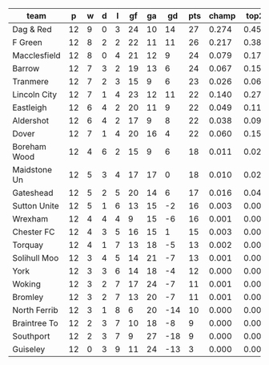 |     team     | p  | w | d | l | gf | ga | gd  | pts | champ | top2  | top3  | top4  |  5-7  | bot4  | bot3  | bot2  |
|--------------|----|---|---|---|----|----|-----|-----|-------|-------|-------|-------|-------|-------|-------|-------|
| Dag & Red    | 12 | 9 | 0 | 3 | 24 | 10 |  14 |  27 | 0.274 | 0.450 | 0.582 | 0.685 | 0.185 | 0.000 | 0.000 | 0.000|
| F Green      | 12 | 8 | 2 | 2 | 22 | 11 |  11 |  26 | 0.217 | 0.385 | 0.518 | 0.628 | 0.205 | 0.001 | 0.000 | 0.000|
| Macclesfield | 12 | 8 | 0 | 4 | 21 | 12 |   9 |  24 | 0.079 | 0.174 | 0.272 | 0.369 | 0.254 | 0.003 | 0.001 | 0.000|
| Barrow       | 12 | 7 | 3 | 2 | 19 | 13 |   6 |  24 | 0.067 | 0.154 | 0.244 | 0.335 | 0.262 | 0.003 | 0.001 | 0.000|
| Tranmere     | 12 | 7 | 2 | 3 | 15 |  9 |   6 |  23 | 0.026 | 0.068 | 0.121 | 0.177 | 0.213 | 0.011 | 0.006 | 0.002|
| Lincoln City | 12 | 7 | 1 | 4 | 23 | 12 |  11 |  22 | 0.140 | 0.277 | 0.405 | 0.511 | 0.244 | 0.001 | 0.000 | 0.000|
| Eastleigh    | 12 | 6 | 4 | 2 | 20 | 11 |   9 |  22 | 0.049 | 0.115 | 0.185 | 0.272 | 0.246 | 0.006 | 0.003 | 0.001|
| Aldershot    | 12 | 6 | 4 | 2 | 17 |  9 |   8 |  22 | 0.038 | 0.092 | 0.158 | 0.234 | 0.242 | 0.008 | 0.004 | 0.001|
| Dover        | 12 | 7 | 1 | 4 | 20 | 16 |   4 |  22 | 0.060 | 0.150 | 0.240 | 0.331 | 0.253 | 0.004 | 0.002 | 0.001|
| Boreham Wood | 12 | 4 | 6 | 2 | 15 |  9 |   6 |  18 | 0.011 | 0.029 | 0.058 | 0.092 | 0.158 | 0.036 | 0.017 | 0.008|
| Maidstone Un | 12 | 5 | 3 | 4 | 17 | 17 |   0 |  18 | 0.010 | 0.029 | 0.054 | 0.088 | 0.140 | 0.037 | 0.020 | 0.008|
| Gateshead    | 12 | 5 | 2 | 5 | 20 | 14 |   6 |  17 | 0.016 | 0.043 | 0.084 | 0.133 | 0.184 | 0.024 | 0.011 | 0.004|
| Sutton Unite | 12 | 5 | 1 | 6 | 13 | 15 |  -2 |  16 | 0.003 | 0.009 | 0.019 | 0.034 | 0.081 | 0.098 | 0.062 | 0.028|
| Wrexham      | 12 | 4 | 4 | 4 |  9 | 15 |  -6 |  16 | 0.001 | 0.003 | 0.008 | 0.013 | 0.035 | 0.211 | 0.141 | 0.076|
| Chester FC   | 12 | 4 | 3 | 5 | 16 | 15 |   1 |  15 | 0.003 | 0.009 | 0.020 | 0.034 | 0.085 | 0.095 | 0.055 | 0.027|
| Torquay      | 12 | 4 | 1 | 7 | 13 | 18 |  -5 |  13 | 0.002 | 0.004 | 0.007 | 0.013 | 0.041 | 0.177 | 0.110 | 0.057|
| Solihull Moo | 12 | 3 | 4 | 5 | 14 | 21 |  -7 |  13 | 0.001 | 0.004 | 0.008 | 0.015 | 0.048 | 0.177 | 0.114 | 0.059|
| York         | 12 | 3 | 3 | 6 | 14 | 18 |  -4 |  12 | 0.000 | 0.002 | 0.004 | 0.009 | 0.031 | 0.229 | 0.148 | 0.079|
| Woking       | 12 | 3 | 2 | 7 | 17 | 24 |  -7 |  11 | 0.001 | 0.004 | 0.009 | 0.017 | 0.050 | 0.172 | 0.108 | 0.054|
| Bromley      | 12 | 3 | 2 | 7 | 13 | 20 |  -7 |  11 | 0.001 | 0.002 | 0.004 | 0.008 | 0.030 | 0.248 | 0.166 | 0.090|
| North Ferrib | 12 | 3 | 1 | 8 |  6 | 20 | -14 |  10 | 0.000 | 0.000 | 0.000 | 0.000 | 0.003 | 0.615 | 0.497 | 0.357|
| Braintree To | 12 | 2 | 3 | 7 | 10 | 18 |  -8 |   9 | 0.000 | 0.000 | 0.001 | 0.001 | 0.007 | 0.505 | 0.388 | 0.259|
| Southport    | 12 | 2 | 3 | 7 |  9 | 27 | -18 |   9 | 0.000 | 0.000 | 0.000 | 0.001 | 0.005 | 0.520 | 0.407 | 0.275|
| Guiseley     | 12 | 0 | 3 | 9 | 11 | 24 | -13 |   3 | 0.000 | 0.000 | 0.000 | 0.000 | 0.001 | 0.820 | 0.740 | 0.614|

